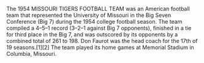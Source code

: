 The 1954 MISSOURI TIGERS FOOTBALL TEAM was an American football team that represented the University of Missouri in the Big Seven Conference (Big 7) during the 1954 college football season. The team compiled a 4–5–1 record (3–2–1 against Big 7 opponents), finished in a tie for third place in the Big 7, and was outscored by its opponents by a combined total of 261 to 198. Don Faurot was the head coach for the 17th of 19 seasons.[1][2] The team played its home games at Memorial Stadium in Columbia, Missouri.
